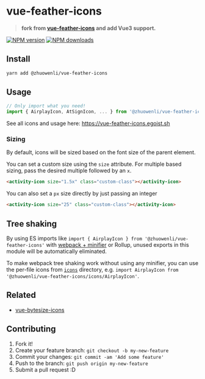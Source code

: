 # vue-feather-icons

> **fork from [vue-feather-icons](https://github.com/egoist/vue-feather-icons) and add Vue3 support.**

[![NPM version](https://img.shields.io/npm/v/@zhuowenli/vue-feather-icons.svg?style=flat)](https://npmjs.com/package/@zhuowenli/vue-feather-icons) [![NPM downloads](https://img.shields.io/npm/dm/@zhuowenli/vue-feather-icons.svg?style=flat)](https://npmjs.com/package/@zhuowenli/vue-feather-icons)

## Install

```bash
yarn add @zhuowenli/vue-feather-icons
```

## Usage

```js
// Only import what you need!
import { AirplayIcon, AtSignIcon, ... } from '@zhuowenli/vue-feather-icons'
```

See all icons and usage here: <https://vue-feather-icons.egoist.sh>

### Sizing

By default, icons will be sized based on the font size of the parent element.

You can set a custom size using the `size` attribute.
For multiple based sizing, pass the desired multiple followed by an `x`.

```html
<activity-icon size="1.5x" class="custom-class"></activity-icon>
```

You can also set a `px` size directly by just passing an integer

```html
<activity-icon size="25" class="custom-class"></activity-icon>
```

## Tree shaking

By using ES imports like `import { AirplayIcon } from '@zhuowenli/vue-feather-icons'` with [webpack + minifier](https://webpack.js.org/guides/tree-shaking/#minify-the-output) or Rollup, unused exports in this module will be automatically eliminated.

To make webpack tree shaking work without using any minifier, you can use the per-file icons from [`icons`](https://unpkg.com/vue-feather-icons/icons/) directory, e.g. `import AirplayIcon from '@zhuowenli/vue-feather-icons/icons/AirplayIcon'`.

## Related

- [vue-bytesize-icons](https://github.com/egoist/vue-bytesize-icons)

## Contributing

1. Fork it!
2. Create your feature branch: `git checkout -b my-new-feature`
3. Commit your changes: `git commit -am 'Add some feature'`
4. Push to the branch: `git push origin my-new-feature`
5. Submit a pull request :D
